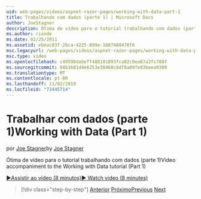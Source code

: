 ```yaml
---
uid: web-pages/videos/aspnet-razor-pages/working-with-data-part-1
title: Trabalhando com dados (parte 1) | Microsoft Docs
author: JoeStagner
description: Ótima de vídeo para o tutorial trabalhando com dados (parte 1)
ms.author: riande
ms.date: 02/25/2011
ms.assetid: ebeac83f-2bca-4225-899e-1687480476f6
msc.legacyurl: /web-pages/videos/aspnet-razor-pages/working-with-data-part-1
msc.type: video
ms.openlocfilehash: c49598dabeff488101893fca02c0ea67a2fc788f
ms.sourcegitcommit: 84b1681d4e6253e30468c8df8a09fe03beea9309
ms.translationtype: MT
ms.contentlocale: pt-BR
ms.lasthandoff: 11/02/2019
ms.locfileid: "73445714"
---
```

# <a name="working-with-data-part-1"></a><span data-ttu-id="54921-103">Trabalhar com dados (parte 1)</span><span class="sxs-lookup"><span data-stu-id="54921-103">Working with Data (Part 1)</span></span>

<span data-ttu-id="54921-104">por [Joe Stagner](https://github.com/JoeStagner)</span><span class="sxs-lookup"><span data-stu-id="54921-104">by [Joe Stagner](https://github.com/JoeStagner)</span></span>

<span data-ttu-id="54921-105">Ótima de vídeo para o tutorial trabalhando com dados (parte 1)</span><span class="sxs-lookup"><span data-stu-id="54921-105">Video accompaniment to the Working with Data tutorial (Part 1)</span></span>

<span data-ttu-id="54921-106">[&#9654;Assistir ao vídeo (8 minutos)](https://channel9.msdn.com/Blogs/ASP-NET-Site-Videos/working-with-data-(part-1))</span><span class="sxs-lookup"><span data-stu-id="54921-106">[&#9654; Watch video (8 minutes)](https://channel9.msdn.com/Blogs/ASP-NET-Site-Videos/working-with-data-(part-1))</span></span>

> [!div class="step-by-step"]
> <span data-ttu-id="54921-107">[Anterior](working-with-forms-part-2.md)
> [Próximo](working-with-data-part-2.md)</span><span class="sxs-lookup"><span data-stu-id="54921-107">[Previous](working-with-forms-part-2.md)
[Next](working-with-data-part-2.md)</span></span>
